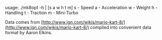 usage: ./mk8opt -h | [s a w h t m]
   s - Speed
   a - Acceleration
   w - Weight
   h - Handling
   t - Traction
   m - Mini-Turbo

Data comes from [http://www.ign.com/wikis/mario-kart-8/](http://www.ign.com/wikis/mario-kart-8/) compiled into convenient data format by Aaron Elkins.
